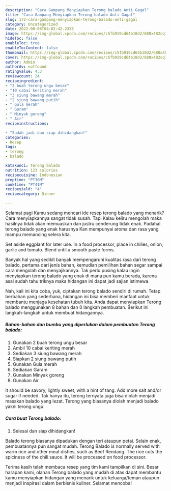 ```yaml
---
description: "Cara Gampang Menyiapkan Terong balado Anti Gagal"
title: "Cara Gampang Menyiapkan Terong balado Anti Gagal"
slug: 172-cara-gampang-menyiapkan-terong-balado-anti-gagal
category: Uncategorized
date: 2022-08-08T04:02:42.232Z
image: https://img-global.cpcdn.com/recipes/c5fb919cd64b10d2/680x482cq70/terong-balado-foto-resep-utama.jpg
hideToc: false
enableToc: true
enableTocContent: false
thumbnail: https://img-global.cpcdn.com/recipes/c5fb919cd64b10d2/680x482cq70/terong-balado-foto-resep-utama.jpg
cover: https://img-global.cpcdn.com/recipes/c5fb919cd64b10d2/680x482cq70/terong-balado-foto-resep-utama.jpg
author: Admin
authorAv: notfound
ratingvalue: 4.3
reviewcount: 24
recipeingredient:
- "2 buah terong ungu besar"
- "10 cabai keriting merah"
- "3 siung bawang merah"
- "2 siung bawang putih"
- " Gula merah"
- " Garam"
- " Minyak goreng"
- " Air"
recipeinstructions:

- "Sudah jadi dan siap dihidangkan!"
categories:
- Resep
tags:
- terong
- balado

katakunci: terong balado 
nutrition: 123 calories
recipecuisine: Indonesian
preptime: "PT30M"
cooktime: "PT41M"
recipeyield: "4"
recipecategory: Dinner

---
```



Selamat pagi Kamu sedang mencari ide resep terong balado yang menarik? Cara menyiapkannya sangat tidak susah. Tapi Kalau keliru mengolah maka hasilnya tidak akan memuaskan dan justru cenderung tidak enak. Padahal terong balado yang enak harusnya Kan mempunyai aroma dan rasa yang mampu memancing selera kita.


Set aside eggplant for later use. In a food processor, place in chilies, onion, garlic and tomato. Blend until a smooth paste forms.

Banyak hal yang sedikit banyak mempengaruhi kualitas rasa dari terong balado, pertama dari jenis bahan, kemudian pemilihan bahan segar sampai cara mengolah dan menyajikannya. Tak perlu pusing kalau ingin menyiapkan terong balado yang enak di mana pun kamu berada, karena asal sudah tahu triknya maka hidangan ini dapat jadi sajian istimewa.


Nah, kali ini kita coba, yuk, ciptakan terong balado sendiri di rumah. Tetap berbahan yang sederhana, hidangan ini bisa memberi manfaat untuk membantu menjaga kesehatan tubuh kita. Anda dapat menyiapkan Terong balado menggunakan 8 bahan dan 0 langkah pembuatan. Berikut ini langkah-langkah untuk membuat hidangannya.

<!--inarticleads1-->

##### Bahan-bahan dan bumbu yang diperlukan dalam pembuatan Terong balado:

1. Gunakan 2 buah terong ungu besar
1. Ambil 10 cabai keriting merah
1. Sediakan 3 siung bawang merah
1. Siapkan 2 siung bawang putih
1. Gunakan  Gula merah
1. Sediakan  Garam
1. Gunakan  Minyak goreng
1. Gunakan  Air


It should be savory, lightly sweet, with a hint of tang. Add more salt and/or sugar if needed. Tak hanya itu, terong ternyata juga bisa diolah menjadi masakan balado yang lezat. Terong yang biasanya diolah menjadi balado yakni terong ungu. 

<!--inarticleads2-->

##### Cara buat Terong balado:


1. Selesai dan siap dihidangkan!

Balado terong biasanya dipadukan dengan teri ataupun petai. Selain enak, pembuatannya pun sangat mudah. Terong Balado is normally served with warm rice and other meat dishes, such as Beef Rendang. The rice cuts the spiciness of the chili sauce. It will be processed on food processor. 

Terima kasih telah membaca resep yang tim kami tampilkan di sini. Besar harapan kami, olahan Terong balado yang mudah di atas dapat membantu kamu menyiapkan hidangan yang menarik untuk keluarga/teman ataupun menjadi inspirasi dalam berbisnis kuliner. Selamat mencoba!
